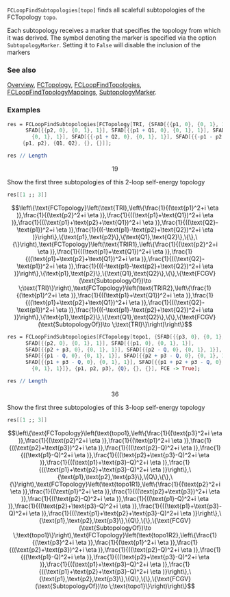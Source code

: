 `FCLoopFindSubtopologies[topo]` finds all scalefull subtopologies of the FCTopology `topo`.

Each subtopology receives a marker that specifies the topology from which it was derived. The symbol denoting the marker is specified via the option `SubtopologyMarker`. Setting it to `False` will disable the inclusion of the markers

### See also

[Overview](Extra/FeynCalc.md), [FCTopology](FCTopology.md), [FCLoopFindTopologies](FCLoopFindTopologies.md), [FCLoopFindTopologyMappings](FCLoopFindTopologyMappings.md),
[SubtopologyMarker](SubtopologyMarker.md).

### Examples

```mathematica
res = FCLoopFindSubtopologies[FCTopology[TRI, {SFAD[{{p1, 0}, {0, 1}, 1}], 
      SFAD[{{p2, 0}, {0, 1}, 1}], SFAD[{{p1 + Q1, 0}, {0, 1}, 1}], SFAD[{{p1 + p2 + Q1, 0}, 
        {0, 1}, 1}], SFAD[{{-p1 + Q2, 0}, {0, 1}, 1}], SFAD[{{-p1 - p2 + Q2, 0}, {0, 1}, 1}]}, 
     {p1, p2}, {Q1, Q2}, {}, {}]];
```

```mathematica
res // Length
```

$$19$$

Show the first three subtopologies of this 2-loop self-energy topology

```mathematica
res[[1 ;; 3]]
```

$$\left\{\text{FCTopology}\left(\text{TRI},\left\{\frac{1}{(\text{p1}^2+i \eta )},\frac{1}{(\text{p2}^2+i \eta )},\frac{1}{((\text{p1}+\text{Q1})^2+i \eta )},\frac{1}{((\text{p1}+\text{p2}+\text{Q1})^2+i \eta )},\frac{1}{((\text{Q2}-\text{p1})^2+i \eta )},\frac{1}{((-\text{p1}-\text{p2}+\text{Q2})^2+i \eta )}\right\},\{\text{p1},\text{p2}\},\{\text{Q1},\text{Q2}\},\{\},\{\}\right),\text{FCTopology}\left(\text{TRIR1},\left\{\frac{1}{(\text{p2}^2+i \eta )},\frac{1}{((\text{p1}+\text{Q1})^2+i \eta )},\frac{1}{((\text{p1}+\text{p2}+\text{Q1})^2+i \eta )},\frac{1}{((\text{Q2}-\text{p1})^2+i \eta )},\frac{1}{((-\text{p1}-\text{p2}+\text{Q2})^2+i \eta )}\right\},\{\text{p1},\text{p2}\},\{\text{Q1},\text{Q2}\},\{\},\{\text{FCGV}(\text{SubtopologyOf})\to \;\text{TRI}\}\right),\text{FCTopology}\left(\text{TRIR2},\left\{\frac{1}{(\text{p1}^2+i \eta )},\frac{1}{((\text{p1}+\text{Q1})^2+i \eta )},\frac{1}{((\text{p1}+\text{p2}+\text{Q1})^2+i \eta )},\frac{1}{((\text{Q2}-\text{p1})^2+i \eta )},\frac{1}{((-\text{p1}-\text{p2}+\text{Q2})^2+i \eta )}\right\},\{\text{p1},\text{p2}\},\{\text{Q1},\text{Q2}\},\{\},\{\text{FCGV}(\text{SubtopologyOf})\to \;\text{TRI}\}\right)\right\}$$

```mathematica
res = FCLoopFindSubtopologies[FCTopology[topo1, {SFAD[{{p3, 0}, {0, 1}, 1}], 
      SFAD[{{p2, 0}, {0, 1}, 1}], SFAD[{{p1, 0}, {0, 1}, 1}], 
      SFAD[{{p2 + p3, 0}, {0, 1}, 1}], SFAD[{{p2 - Q, 0}, {0, 1}, 1}], 
      SFAD[{{p1 - Q, 0}, {0, 1}, 1}], SFAD[{{p2 + p3 - Q, 0}, {0, 1}, 1}], 
      SFAD[{{p1 + p3 - Q, 0}, {0, 1}, 1}], SFAD[{{p1 + p2 + p3 - Q, 0}, 
        {0, 1}, 1}]}, {p1, p2, p3}, {Q}, {}, {}], FCE -> True];
```

```mathematica
res // Length
```

$$36$$

Show the first three subtopologies of this 3-loop self-energy topology

```mathematica
res[[1 ;; 3]]
```

$$\left\{\text{FCTopology}\left(\text{topo1},\left\{\frac{1}{(\text{p3}^2+i \eta )},\frac{1}{(\text{p2}^2+i \eta )},\frac{1}{(\text{p1}^2+i \eta )},\frac{1}{((\text{p2}+\text{p3})^2+i \eta )},\frac{1}{((\text{p2}-Q)^2+i \eta )},\frac{1}{((\text{p1}-Q)^2+i \eta )},\frac{1}{((\text{p2}+\text{p3}-Q)^2+i \eta )},\frac{1}{((\text{p1}+\text{p3}-Q)^2+i \eta )},\frac{1}{((\text{p1}+\text{p2}+\text{p3}-Q)^2+i \eta )}\right\},\{\text{p1},\text{p2},\text{p3}\},\{Q\},\{\},\{\}\right),\text{FCTopology}\left(\text{topo1R1},\left\{\frac{1}{(\text{p2}^2+i \eta )},\frac{1}{(\text{p1}^2+i \eta )},\frac{1}{((\text{p2}+\text{p3})^2+i \eta )},\frac{1}{((\text{p2}-Q)^2+i \eta )},\frac{1}{((\text{p1}-Q)^2+i \eta )},\frac{1}{((\text{p2}+\text{p3}-Q)^2+i \eta )},\frac{1}{((\text{p1}+\text{p3}-Q)^2+i \eta )},\frac{1}{((\text{p1}+\text{p2}+\text{p3}-Q)^2+i \eta )}\right\},\{\text{p1},\text{p2},\text{p3}\},\{Q\},\{\},\{\text{FCGV}(\text{SubtopologyOf})\to \;\text{topo1}\}\right),\text{FCTopology}\left(\text{topo1R2},\left\{\frac{1}{(\text{p3}^2+i \eta )},\frac{1}{(\text{p1}^2+i \eta )},\frac{1}{((\text{p2}+\text{p3})^2+i \eta )},\frac{1}{((\text{p2}-Q)^2+i \eta )},\frac{1}{((\text{p1}-Q)^2+i \eta )},\frac{1}{((\text{p2}+\text{p3}-Q)^2+i \eta )},\frac{1}{((\text{p1}+\text{p3}-Q)^2+i \eta )},\frac{1}{((\text{p1}+\text{p2}+\text{p3}-Q)^2+i \eta )}\right\},\{\text{p1},\text{p2},\text{p3}\},\{Q\},\{\},\{\text{FCGV}(\text{SubtopologyOf})\to \;\text{topo1}\}\right)\right\}$$